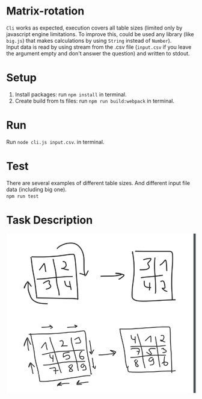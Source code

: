# Matrix-rotation

 `Cli` works as expected, execution covers all table sizes (limited only by javascript engine limitations. To improve this, could be used any library (like `big.js`) that makes calculations by using `String` instead of `Number`).<br />
 Input data is read by using stream from the .csv file (`input.csv` if you leave the argument empty and don't answer the question) and written to stdout.

# Setup

1) Install packages: run `npm install` in terminal.
2) Create build from ts files: run `npm run build:webpack` in terminal.

# Run
Run `node cli.js input.csv`. in terminal.

# Test
There are several examples of different table sizes. And different input file data (including big one).</br>
`npm run test`

# Task Description
![description](./visual-description.png)
